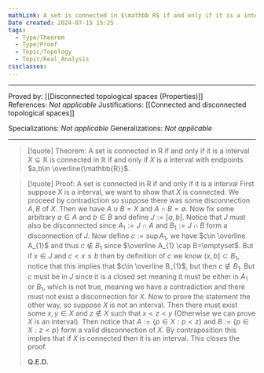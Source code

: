 ```yaml
---
mathLink: A set is connected in $\mathbb R$ if and only if it is a interval
Date created: 2024-07-15 15:25
tags:
  - Type/Theorem
  - Type/Proof
  - Topic/Topology
  - Topic/Real_Analysis
cssclasses:
---
```


---

Proved by: [[Disconnected topological spaces (Properties)]]
References: _Not applicable_
Justifications: [[Connected and disconnected topological spaces]]

Specializations: _Not applicable_
Generalizations: _Not applicable_

---

> [!quote] Theorem: A set is connected in R if and only if it is a interval
> $X\subseteq \mathbb{R}$ is connected in $\mathbb{R}$ if and only if $X$ is a interval with endpoints $a,b\in \overline{\mathbb{R}}$.

>[!quote] Proof: A set is connected in R if and only if it is a interval
> First suppose $X$ is a interval, we want to show that $X$ is connected. We proceed by contradiction so suppose there was some disconnection $A,B$ of $X$. Then we have $A\cup B=X$ and $A\cap B=\emptyset$. Now fix some arbitrary $a\in A$ and $b\in B$ and define $J:=[a,b]$. Notice that $J$ must also be disconnected since $A_{1}:=J\cap A$ and $B_{1}:=J\cap B$ form a disconnection of $J$. Now define $c:=\sup A_{1}$, we have $c\in \overline A_{1}$ and thus $c\not\in B_{1}$ since $\overline A_{1} \cap B=\emptyset$. But if $x\in J$ and $c<x\leq b$ then by definition of $c$ we know $(x,b]\subset B_{1}$, notice that this implies that $c\in \overline B_{1}$, but then $c\not\in B_{1}$. But $c$ must be in $J$ since it is a closed set meaning it must be either in $A_{1}$ or $B_{1}$, which is not true, meaning we have a contradiction and there must not exist a disconnection for $X$. Now to prove the statement the other way, so suppose $X$ is not an interval. Then there must exist some $x,y\in X$ and $z\not\in X$ such that $x<z<y$ (Otherwise we can prove $X$ is an interval). Then notice that $A:=\{ p\in X: p<z \}$ and $B:=\{ p\in X : z<p\}$ form a valid disconnection of $X$. By contraposition this implies that if $X$ is connected then it is an interval. This closes the proof.
>
>**Q.E.D.**

